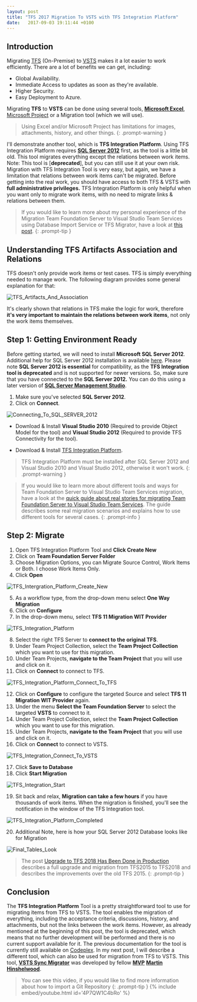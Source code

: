 ```yaml
---
layout: post
title: "TFS 2017 Migration To VSTS with TFS Integration Platform"
date:   2017-09-03 19:11:44 +0100
---
```



## Introduction

Migrating [TFS](https://www.visualstudio.com/tfs/) (On-Premise) to [VSTS](https://www.visualstudio.com/team-services/) makes it a lot easier to work efficiently. There are a lot of benefits we can get, including:

- Global Availability.
- Immediate Access to updates as soon as they're available.
- Higher Security.
- Easy Deployment to Azure.

Migrating **TFS** to **VSTS** can be done using several tools, [**Microsoft Excel**](https://www.visualstudio.com/en-us/docs/work/office/bulk-add-modify-work-items-excel), [Microsoft Project](https://www.visualstudio.com/en-us/articles/adopting-vsts) or a Migration tool (which we will use). 

>Using Excel and/or Microsoft Project has limitations for images, attachments, history, and other things.
{: .prompt-warning }


I'll demonstrate another tool, which is **TFS Integration Platform**. Using TFS Integration Platform requires [**SQL Server 2012**](https://www.microsoft.com/en-us/download/details.aspx?id=29062) first, as the tool is a little bit old. This tool migrates everything except the relations between work items. Note: This tool is [**deprecated**], but you can still use it at your own risk. Migration with TFS Integration Tool is very easy, but again, we have a limitation that relations between work items can't be migrated. Before getting into the real work, you should have access to both TFS & VSTS with **full administrative privileges.** TFS Integration Platform is only helpful when you want only to migrate work items, with no need to migrate links & relations between them.

>If you would like to learn more about my personal experience of the Migration Team Foundation Server to Visual Studio Team Services using Database Import Service or TFS Migrator, have a look at [this post](https://mohamedradwan.com/posts/migrating-team-foundation-server-to-visual-studio-team-services-using-database-import-service-tfs-migrator/).
{: .prompt-tip }


## Understanding TFS Artifacts Association and Relations

TFS doesn't only provide work items or test cases. TFS is simply everything needed to manage work. The following diagram provides some general explanation for that:

![TFS_Artifacts_And_Association](/assets/images/2017/09/TFS_Artifacts_And_Association-1024x547.png)

It's clearly shown that relations in TFS make the logic for work, therefore **it's very important to maintain the relations between work items**, not only the work items themselves.

## Step 1: Getting Environment Ready

Before getting started, we will need to install **Microsoft SQL Server 2012**. Additional help for SQL Server 2012 installation is available [here](https://technet.microsoft.com/en-us/library/bb500395%28v=sql.110%29.aspx?f=255&MSPPError=-2147217396). Please note **SQL Server 2012 is essential** for compatibility, as the **TFS Integration tool is deprecated** and is not supported for newer versions. So, make sure that you have connected to the **SQL Server 2012.** You can do this using a later version of [**SQL Server Management Studio**](https://docs.microsoft.com/en-us/sql/ssms/download-sql-server-management-studio-ssms).

1. Make sure you've selected **SQL Server 2012**.
2. Click on **Connect**.

![Connecting_To_SQL_SERVER_2012](/assets/images/2017/09/Connecting_To_SQL_SERVER_2012-3-1024x552.png)

- Download & Install **Visual Studio 2010** (Required to provide Object Model for the tool) and **Visual Studio 2012** (Required to provide TFS Connectivity for the tool).

- Download & Install [TFS Integration Platform](https://marketplace.visualstudio.com/items?itemName=Willy-PSchaub.TeamFoundationServerIntegrationToolsMarch2012Relea).

>TFS Integration Platform must be installed after SQL Server 2012 and Visual Studio 2010 and Visual Studio 2012, otherwise it won't work.
{: .prompt-warning }


>If you would like to learn more about different tools and ways for Team Foundation Server to Visual Studio Team Services migration, have a look at the [quick guide about real stories for migrating Team Foundation Server to Visual Studio Team Services](https://mohamedradwan.com/posts/published-a-quick-guide-about-real-stories-for-migrating-team-foundation-server-to-visual-studio-team-services/). The guide describes some real migration scenarios and explains how to use different tools for several cases.
{: .prompt-info }


## Step 2: Migrate

1. Open TFS Integration Platform Tool and **Click Create New**
2. Click on **Team Foundation Server Folder**
3. Choose Migration Options, you can Migrate Source Control, Work Items or Both. I choose Work Items Only.
4. Click **Open**

![TFS_Intergration_Platform_Create_New](/assets/images/2017/09/TFS_Intergration_Platform_Create_New-2-1024x499.png)

5. As a workflow type, from the drop-down menu select **One Way Migration**
6. Click on **Configure**
7. In the drop-down menu, select **TFS 11 Migration WIT Provider**

![TFS_Integration_Platform](/assets/images/2017/09/TFS_Integration_Platform-4-1024x546.png)

8. Select the right TFS Server to **connect to the original TFS**.
9. Under Team Project Collection, select the **Team Project Collection** which you want to use for this migration.
10. Under Team Projects, **navigate to the Team Project** that you will use and click on it.
11. Click on **Connect** to connect to TFS.

![TFS_Integration_Platform_Connect_To_TFS](/assets/images/2017/09/TFS_Integration_Platform_Connect_To_TFS-7-1024x546.png)

12. Click on **Configure** to configure the targeted Source and select **TFS 11 Migration WIT Provider** again.
13. Under the menu **Select the Team Foundation Server** to select the targeted **VSTS** to connect to it.
14. Under Team Project Collection, select the **Team Project Collection** which you want to use for this migration.
15. Under Team Projects, **navigate to the Team Project** that you will use and click on it.
16. Click on **Connect** to connect to VSTS.

![TFS_Integration_Connect_To_VSTS](/assets/images/2017/09/TFS_Integration_Connect_To_VSTS-6-1024x549.png)

17. Click **Save to Database**
18. Click **Start Migration**

![TFS_Integration_Start](/assets/images/2017/09/TFS_Integration_Start-7-1024x546.png)

19. Sit back and relax, **Migration can take a few hours** if you have thousands of work items. When the migration is finished, you'll see the notification in the window of the TFS Integration tool.

![TFS_Integration_Platform_Completed](/assets/images/2017/09/TFS_Integration_Platform_Completed-4-1024x548.png)

20. Additional Note, here is how your SQL Server 2012 Database looks like for Migration

![Final_Tables_Look](/assets/images/2017/09/Final_Tables_Look-1-1024x549.png)

>The post [Upgrade to TFS 2018 Has Been Done in Production](https://mohamedradwan.com/posts/upgrade-to-tfs-2018-has-been-done-in-production/) describes a full upgrade and migration from TFS2015 to TFS2018 and describes the improvements over the old TFS 2015.
{: .prompt-tip }

## Conclusion

The **TFS Integration Platform** Tool is a pretty straightforward tool to use for migrating items from TFS to VSTS. The tool enables the migration of everything, including the acceptance criteria, discussions, history, and attachments, but not the links between the work items. However, as already mentioned at the beginning of this post, the tool is deprecated, which means that no further development will be performed and there is no current support available for it. The previous documentation for the tool is currently still available on [Codeplex](http://tfsintegration.codeplex.com/releases/view/35476). In my next post, I will describe a different tool, which can also be used for migration from TFS to VSTS. This tool, [**VSTS Sync Migrator**](http://vsts-bulk-editor.readthedocs.io/en/latest/) was developed by fellow [**MVP**](https://mvp.microsoft.com) **[Martin Hinshelwood](https://nkdagility.com/company/about-martin-hinshelwood/)**.

>You can see this video, if you would like to find more information about how to import a Git Repository
{: .prompt-tip }
{% include embed/youtube.html id='4P7QW1C4bRo' %}
